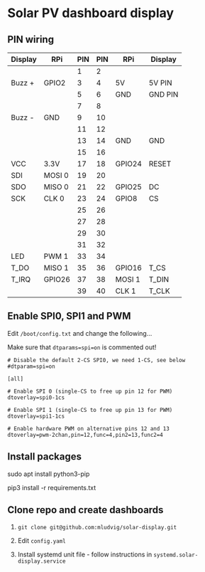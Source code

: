 # Solar PV dashboard display

## PIN wiring

| Display  |  RPi      | PIN | PIN |  RPi      | Display  |
|----------|-----------|-----|-----|-----------|----------|
|          |           | 1   | 2   |           |          |
|  Buzz +  |   GPIO2   | 3   | 4   |   5V      |  5V PIN  |
|          |           | 5   | 6   |   GND     |  GND PIN |
|          |           | 7   | 8   |           |          |
|  Buzz -  |   GND     | 9   | 10  |           |          |
|          |           | 11  | 12  |           |          |
|          |           | 13  | 14  |   GND     |  GND     |
|          |           | 15  | 16  |           |          |
|  VCC     |   3.3V    | 17  | 18  |   GPIO24  |  RESET   |
|  SDI     |   MOSI 0  | 19  | 20  |           |          |
|  SDO     |   MISO 0  | 21  | 22  |   GPIO25  |  DC      |
|  SCK     |   CLK 0   | 23  | 24  |   GPIO8   |  CS      |
|          |           | 25  | 26  |           |          |
|          |           | 27  | 28  |           |          |
|          |           | 29  | 30  |           |          |
|          |           | 31  | 32  |           |          |
|  LED     |   PWM 1   | 33  | 34  |           |          |
|  T_DO    |   MISO 1  | 35  | 36  |   GPIO16  |  T_CS    |
|  T_IRQ   |   GPIO26  | 37  | 38  |   MOSI 1  |  T_DIN   |
|          |           | 39  | 40  |   CLK 1   |  T_CLK   |


## Enable SPI0, SPI1 and PWM

Edit `/boot/config.txt` and change the following...

Make sure that `dtparams=spi=on` is commented out!

```
# Disable the default 2-CS SPI0, we need 1-CS, see below
#dtparam=spi=on
```

```
[all]

# Enable SPI 0 (single-CS to free up pin 12 for PWM)
dtoverlay=spi0-1cs

# Enable SPI 1 (single-CS to free up pin 13 for PWM)
dtoverlay=spi1-1cs

# Enable hardware PWM on alternative pins 12 and 13
dtoverlay=pwm-2chan,pin=12,func=4,pin2=13,func2=4

```


## Install packages

sudo apt install python3-pip

pip3 install -r requirements.txt


## Clone repo and create dashboards

1. `git clone git@github.com:mludvig/solar-display.git`

2. Edit `config.yaml`

3. Install systemd unit file - follow instructions in `systemd.solar-display.service`

